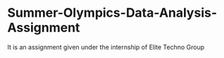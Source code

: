 # Summer-Olympics-Data-Analysis-Assignment
It is an assignment given under the internship of Elite Techno Group
